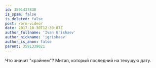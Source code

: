 ```yaml
---
id: 3591437838
is_spam: false
is_deleted: false
post: /orm-video/
date: 2017-10-30T12:39:07Z
author_fullname: 'Ivan Grishaev'
author_nickname: 'igrishaev'
author_is_anon: false
parent: 3591339021
---
```


<p>Что значит "крайнем"? Митап, который последний на текущую дату.</p>
